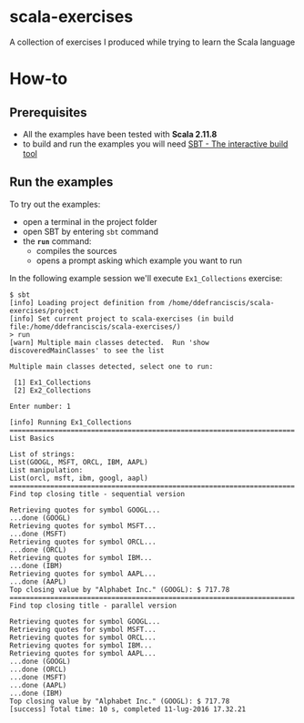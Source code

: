 # scala-exercises

A collection of exercises I produced while trying to learn the Scala language

# How-to

## Prerequisites

- All the examples have been tested with **Scala 2.11.8**
- to build and run the examples you will need [SBT - The interactive build tool](http://www.scala-sbt.org/)

## Run the examples

To try out the examples:

- open a terminal in the project folder
- open SBT by entering `sbt` command
- the **`run`** command:
    - compiles the sources
    - opens a prompt asking which example you want to run

In the following example session we'll execute `Ex1_Collections` exercise:

```
$ sbt
[info] Loading project definition from /home/ddefranciscis/scala-exercises/project
[info] Set current project to scala-exercises (in build file:/home/ddefranciscis/scala-exercises/)
> run
[warn] Multiple main classes detected.  Run 'show discoveredMainClasses' to see the list

Multiple main classes detected, select one to run:

 [1] Ex1_Collections
 [2] Ex2_Collections

Enter number: 1

[info] Running Ex1_Collections 
======================================================================
List Basics

List of strings:
List(GOOGL, MSFT, ORCL, IBM, AAPL)
List manipulation:
List(orcl, msft, ibm, googl, aapl)
======================================================================
Find top closing title - sequential version

Retrieving quotes for symbol GOOGL...
...done (GOOGL)
Retrieving quotes for symbol MSFT...
...done (MSFT)
Retrieving quotes for symbol ORCL...
...done (ORCL)
Retrieving quotes for symbol IBM...
...done (IBM)
Retrieving quotes for symbol AAPL...
...done (AAPL)
Top closing value by "Alphabet Inc." (GOOGL): $ 717.78
======================================================================
Find top closing title - parallel version

Retrieving quotes for symbol GOOGL...
Retrieving quotes for symbol MSFT...
Retrieving quotes for symbol ORCL...
Retrieving quotes for symbol IBM...
Retrieving quotes for symbol AAPL...
...done (GOOGL)
...done (ORCL)
...done (MSFT)
...done (AAPL)
...done (IBM)
Top closing value by "Alphabet Inc." (GOOGL): $ 717.78
[success] Total time: 10 s, completed 11-lug-2016 17.32.21 
```
